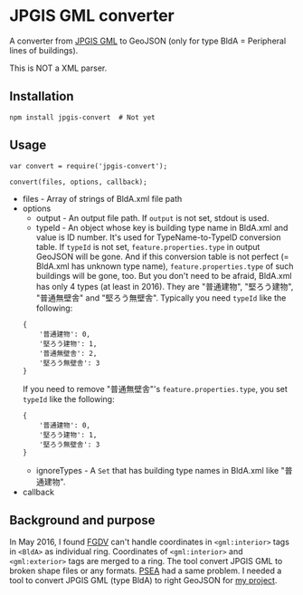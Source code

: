# JPGIS GML converter

A converter from [JPGIS GML](http://fgd.gsi.go.jp/download/) to GeoJSON (only for type BldA = Peripheral lines of buildings).

This is NOT a XML parser.

## Installation

```
npm install jpgis-convert  # Not yet
```

## Usage

```
var convert = require('jpgis-convert');

convert(files, options, callback);
```

- files - Array of strings of BldA.xml file path
- options
	- output - An output file path. If ```output``` is not set, stdout is used.
	- typeId - An object whose key is building type name in BldA.xml and value is ID number. It's used for TypeName-to-TypeID conversion table. If ```typeId``` is not set, ```feature.properties.type``` in output GeoJSON will be gone. And if this conversion table is not perfect (= BldA.xml has unknown type name), ```feature.properties.type``` of such buildings will be gone, too. But you don't need to be afraid, BldA.xml has only 4 types (at least in 2016). They are "普通建物", "堅ろう建物", "普通無壁舎" and "堅ろう無壁舎". Typically you need ```typeId``` like the following:
	```
	{
		'普通建物': 0,
		'堅ろう建物': 1,
		'普通無壁舎': 2,
		'堅ろう無壁舎': 3
	}
	```
	If you need to remove "普通無壁舎"'s ```feature.properties.type```, you set ```typeId``` like the following:
	```
	{
		'普通建物': 0,
		'堅ろう建物': 1,
		'堅ろう無壁舎': 3
	}
	```	
	- ignoreTypes - A ```Set``` that has building type names in BldA.xml like "普通建物".
- callback

## Background and purpose

In May 2016, I found [FGDV](http://fgd.gsi.go.jp/download/menu.php) can't handle coordinates in ```<gml:interior>``` tags in ```<BldA>``` as individual ring. Coordinates of ```<gml:interior>``` and ```<gml:exterior>``` tags are merged to a ring. The tool convert JPGIS GML to broken shape files or any formats. [PSEA](http://psgsv2.gsi.go.jp/koukyou/public/sien/pindex.html) had a same problem. I needed a tool to convert JPGIS GML (type BldA) to right GeoJSON for [my project](https://github.com/knt5/city-generator).
